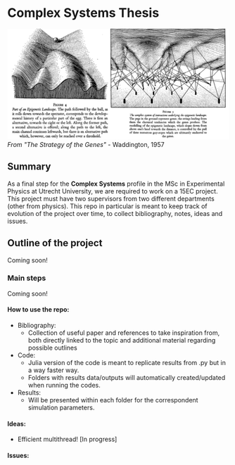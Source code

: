 # Complex Systems Thesis 

![alt text](https://github.com/spicella/ComplexSystems-Thesis/blob/master/full.png)
*From "The Strategy of the Genes"* - Waddington, 1957
## Summary
  As a final step for the **Complex Systems** profile in the MSc in Experimental Physics at Utrecht University, we are required to work on a 15EC project. This project must have two supervisors from two different departments (other from physics). This repo in particular is meant to keep track of evolution of the project over time, to collect bibliography, notes, ideas and issues.

## Outline of the project
  Coming soon!
### Main steps
  Coming soon!
#### How to use the repo: 
- Bibliography:
  - Collection of useful paper and references to take inspiration from, both directly linked to the topic and additional material regarding possible outlines
- Code:
  - Julia version of the code is meant to replicate results from .py but in a way faster way.
  - Folders with results data/outputs will automatically created/updated when running the codes.
- Results: 
  - Will be presented within each folder for the correspondent simulation parameters.

#### Ideas:
  - Efficient multithread! [In progress]
  
#### Issues:

